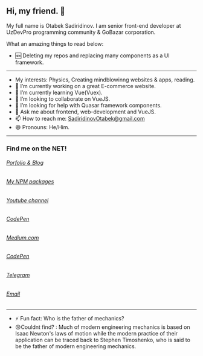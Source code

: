## Hi, my friend. 👋

My full name is Otabek Sadiridinov.
I am senior front-end developer at UzDevPro programming community & GoBazar corporation.

What an amazing things to read below:

- 🆕 Deleting my repos and replacing many components as a UI framework.
---
- My interests: Physics, Creating mindblowinng websites & apps, reading.
- 🔭 I’m currently working on a great E-commerce website.
- 🌱 I’m currently learning Vue(Vuex).
- 👯 I’m looking to collaborate on VueJS.
- 🤔 I’m looking for help with Quasar framework components.
- 💬 Ask me about frontend, web-development and VueJS.
- 📫 How to reach me: SadiridinovOtabek@gmail.com
- 😄 Pronouns: He/Him.
---
### Find me on the NET!
###### [Porfolio & Blog](https://otabeksadiridinov.github.io)
###### [My NPM packages](https://www.npmjs.com/~otabeksadiridinov)
###### [Youtube channel](https://www.youtube.com/channel/UC3nIYauvUl-P2P6-ol04I3w)
###### [CodePen](https://codepen.io/VueJSAcademy)
###### [Medium.com](https://vuejsacademy.medium.com/)
###### [CodePen](https://codepen.io/VueJSAcademy)
###### [Telegram](https://t.me/Otabek_Mirzo)
###### [Email](https://otabek-mirzo@umail.uz)
---
- ⚡ Fun fact: Who is the father of mechanics?
- 😰Couldnt find? : Much of modern engineering mechanics is based on Isaac Newton's laws of motion while the modern practice of their application can be traced back to Stephen Timoshenko, who is said to be the father of modern engineering mechanics. 
